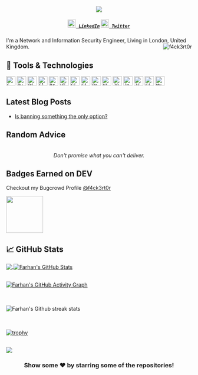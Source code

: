<h1 align="center">
  <a href="https://git.io/typing-svg">
    <img src="https://readme-typing-svg.herokuapp.com?color=%2340A597&size=30&width=800&lines=Hello+World!+I+am+Farhan+Ahmed;I+love+Securing+Users+that+live+on+the+internet">
  </a>
</h1>

<h5 align="center">
  <code><a href="https://www.linkedin.com/in/f4ck3rt0r/" title="LinkedIn Profile"><img width="22" src="images/linkedin.svg"> LinkedIn</a></code>
  <code><a href="https://www.twitter.com/f4ck3rt0r/" title="Twitter Profile"><img width="22" src="images/twitter.svg"> Twitter</a></code>
</h5>

I'm a Network and Information Security Engineer, Living in London, United Kingdom. 
<img align="right" alt="f4ck3rt0r" src="https://i.imgur.com/Dg5p9rR.png" />

## 🔧 Tools & Technologies
<code><img title="C" height="25" src="images/c.svg"></code>
<code><img title="Python" height="25" src="images/python-original.svg"></code>
<code><img title="Django" height="25" src="images/django.png"></code>
<code><img title="Flask" height="25" src="images/flask.png"></code>
<code><img title="Problem Solving" height="25" src="images/problemSolving.png"></code>
<code><img title="HTML5" height="25" src="images/html5.svg"></code>
<code><img title="CSS" height="25" src="images/css.svg"></code>
<code><img title="Git" height="25" src="images/git-original.svg"></code>
<code><img title="PostgreSQL" height="25" src="images/postgresql.svg"></code>
<code><img title="Visual Studio Code" height="25" src="images/vscode.png"></code>
<code><img title="JQuery" height="25" src="images/jquery-original.svg"></code>
<code><img title="Java" height="25" src="images/java-original.svg"></code>
<code><img title="JSON" height="25" src="images/json.svg"></code>
<code><img title="GitHub" height="25" src="images/github.svg"></code>
<code><img title="MySQL" height="25" src="images/mysql.svg"></code>

## Latest Blog Posts

<!-- BLOG-POST-LIST:START -->
- [Is banning something the only option?](https://dailytimes.com.pk/636807/is-banning-something-the-only-option/)
<!-- BLOG-POST-LIST:END -->

## Random Advice

<!-- ADVICE:START -->
<p align="center"><br><i>Don't promise what you can't deliver.</i><br></p>
<!-- ADVICE:END -->

## Badges Earned on DEV

Checkout my Bugcrowd Profile [@f4ck3rt0r](https://bugcrowd.com/f4ck3rt0r)

<a href="https://www.credly.com/badges/4bf522cf-2f44-4c12-89a7-1fc26bbdae17" target="_blank">
<img src="https://images.credly.com/size/680x680/images/414c8a6c-a5b2-453a-86f9-cbfab00037cd/Cybersecurity_Fundamentals.png" width=100>
</a>

## &#x1f4c8; GitHub Stats

<a href="https://github.com/f4ck3rt0r/f4ck3rt0r">
  <img align="center" src="https://github-readme-stats.vercel.app/api/top-langs/?username=f4ck3rt0r&hide=java,html&title_color=ffffff&text_color=c9cacc&icon_color=2bbc8a&bg_color=1d1f21" />
</a>
<a href="https://github.com/f4ck3rt0r/f4ck3rt0r">
  <img align="center" src="https://github-readme-stats.vercel.app/api?username=f4ck3rt0r&show_icons=true&line_height=27&count_private=true&title_color=ffffff&text_color=c9cacc&icon_color=2bbc8a&bg_color=1d1f21" alt="Farhan's GitHub Stats" />
</a>
<br/><br/>

[![Farhan's GitHub Activity Graph](https://activity-graph.herokuapp.com/graph?username=f4ck3rt0r&theme=rogue)](https://github.com/f4ck3rt0r)


<br/><br/>
![Farhan's Github streak stats](https://github-readme-streak-stats.herokuapp.com/?user=f4ck3rt0r) 

<br><br>
[![trophy](https://github-profile-trophy.vercel.app/?username=f4ck3rt0r)](https://github.com/ryo-ma/github-profile-trophy)

<br/>
<div>
  <a align="left" href="https://github.com/f4ck3rt0r/Pakistan-Flag-Python">
  <img align="center" src="https://github-readme-stats.vercel.app/api/pin/?username=f4ck3rt0r&repo=Pakistan-Flag-Python&title_color=ffffff&text_color=c9cacc&icon_color=2bbc8a&bg_color=1d1f21" />
</a> 
</div>

<div align="center">

<h3> Show some ❤️ by starring some of the repositories! </h3>

</div>

<!--
**f4ck3rt0r/f4ck3rt0r** is a ✨ _special_ ✨ repository because its `README.md` (this file) appears on your GitHub profile.

Here are some ideas to get you started:

- 🔭 I’m currently working on ...
- 🌱 I’m currently learning ...
- 👯 I’m looking to collaborate on ...
- 🤔 I’m looking for help with ...
- 💬 Ask me about ...
- 📫 How to reach me: ...
- 😄 Pronouns: ...
- ⚡ Fun fact: ...
-->

